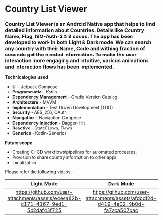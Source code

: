 # Country List Viewer

### Country List Viewer is an Android Native app that helps to find detailed information about Countries. Details like Country Name, Flag, ISO-Auth-2 & 3 codes. The app has been developed to work in both Light & Dark mode. We can search any country with their Name, Code and withing fraction of seconds get the needed information. To make the user interaction more engaging and intuitive, various animations and interaction flows has been implemented.

**Technicalogies used**
- **UI** - Jetpack Compose
- **Programmatic** - Kotlin
- **Dependency Management** - Gradle Version Catalog
- **Architecture** - MVVM
- **Implementation** - Test Driven Development (TDD)
- **Security** - AES_256, OAuth
- **Navigation** - Navigation Compose
- **Dependency Injection** - Dagger-Hilt
- **Reactive** - StateFLows, Flows
- **Generics** - Kotlin-Generics


**Future scope**
- Creating CI-CD workflows/pipelines for automated processes.
- Provision to share country information to other apps.
- Localization

Please refer the following videos:-

  Light Mode   |   Dark Mode                            
:-------------:|:-------------:      
https://github.com/user-attachments/assets/e4eea82b-c171-4167-9ed1-5d2daf43f725 | https://github.com/user-attachments/assets/afdcdf2d-d419-4a02-9b0d-fa7aca507bac

